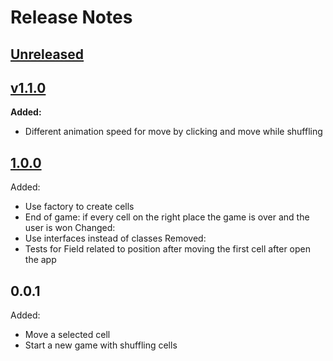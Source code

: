 # Release Notes
## [Unreleased](https://github.com/DevilRep/fifteen-puzzle-core/compare/v1.1.0...main)

## [v1.1.0](https://github.com/DevilRep/fifteen-puzzle-core/compare/v1.0.0...v1.1.0)
**Added:**
* Different animation speed for move by clicking and move while shuffling

## [1.0.0](https://github.com/DevilRep/fifteen-puzzle-core/compare/v0.0.1...v1.0.0)
Added:
* Use factory to create cells
* End of game: if every cell on the right place the game is over and the user is won
Changed:
* Use interfaces instead of classes
Removed:
* Tests for Field related to position after moving the first cell after open the app

## 0.0.1
Added:
* Move a selected cell
* Start a new game with shuffling cells